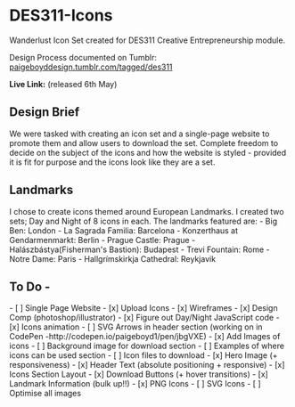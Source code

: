# DES311-Icons
Wanderlust Icon Set created for DES311 Creative Entrepreneurship module.

Design Process documented on Tumblr: <a href="http://paigeboyddesign.tumblr.com/tagged/des311">paigeboyddesign.tumblr.com/tagged/des311</a>

<b>Live Link:</b> (released 6th May)


<h2> Design Brief </h2>
We were tasked with creating an icon set and a single-page website to promote them and allow users to download the set. Complete freedom to decide on the subject of the icons and how the website is styled - provided it is fit for purpose and the icons look like they are a set.


<h2>Landmarks</h2>
I chose to create icons themed around European Landmarks. I created two sets; Day and Night of 8 icons in each.
The landmarks featured are:
- Big Ben: London
- La Sagrada Familia: Barcelona
- Konzerthaus at Gendarmenmarkt: Berlin
- Prague Castle: Prague
- Halászbástya(Fisherman's Bastion): Budapest
- Trevi Fountain: Rome
- Notre Dame: Paris
- Hallgrímskirkja Cathedral: Reykjavik
 

<h2>To Do - </h2>
- [ ] Single Page Website
- [x] Upload Icons
- [x] Wireframes
- [x] Design Comp (photoshop/illustrator)
- [x] Figure out Day/Night JavaScript code
- [x] Icons animation
- [ ] SVG Arrows in header section (working on in CodePen -http://codepen.io/paigeboyd1/pen/jbgVXE)
- [x] Add Images of icons
- [ ] Background image for download section
- [ ] Examples of where icons can be used section
- [ ] Icon files to download
- [x] Hero Image (+ responsiveness)
- [x] Header Text (absolute positioning + responsive)
- [x] Icons Section Layout
- [x] Download Buttons (+ hover transitions)
- [x] Landmark Information (bulk up!!)
- [x] PNG Icons
- [ ] SVG Icons
- [ ] Optimise all images

